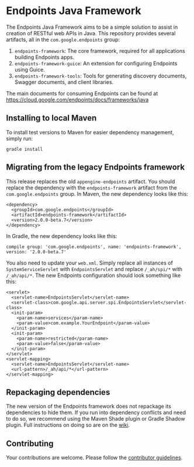 # Endpoints Java Framework

The Endpoints Java Framework aims to be a simple solution to assist in creation
of RESTful web APIs in Java. This repository provides several artifacts, all
in the `com.google.endpoints` group:

1.  `endpoints-framework`: The core framework, required for all applications
    building Endpoints apps.
2.  `endpoints-framework-guice`: An extension for configuring Endpoints using
    Guice.
3.  `endpoints-framework-tools`: Tools for generating discovery documents,
    Swagger documents, and client libraries.

The main documents for consuming Endpoints can be found at
https://cloud.google.com/endpoints/docs/frameworks/java

## Installing to local Maven

To install test versions to Maven for easier dependency management, simply run:

    gradle install

## Migrating from the legacy Endpoints framework

This release replaces the old `appengine-endpoints` artifact. You should replace
the dependency with the `endpoints-framework` artifact from the
`com.google.endpoints` group. In Maven, the new dependency looks like this:

    <dependency>
      <groupId>com.google.endpoints</groupId>
      <artifactId>endpoints-framework</artifactId>
      <version>2.0.0-beta.7</version>
    </dependency>

In Gradle, the new dependency looks like this:

    compile group: 'com.google.endpoints', name: 'endpoints-framework', version: '2.0.0-beta.7'

You also need to update your `web.xml`. Simply replace all instances of
`SystemServiceServlet` with `EndpointsServlet` and replace `/_ah/spi/*` with
`/_ah/api/*`. The new Endpoints configuration should look something like this:

    <servlet>
      <servlet-name>EndpointsServlet</servlet-name>
      <servlet-class>com.google.api.server.spi.EndpointsServlet</servlet-class>
      <init-param>
        <param-name>services</param-name>
        <param-value>com.example.YourEndpoint</param-value>
      </init-param>
      <init-param>
        <param-name>restricted</param-name>
        <param-value>false</param-value>
      </init-param>
    </servlet>
    <servlet-mapping>
      <servlet-name>EndpointsServlet</servlet-name>
      <url-pattern>/_ah/api/*</url-pattern>
    </servlet-mapping>

## Repackaging dependencies

The new version of the Endpoints framework does not repackage its dependencies
to hide them. If you run into dependency conflicts and need to do so, we
recommend using the Maven Shade plugin or Gradle Shadow plugin. Full
instructions on doing so are on the [wiki][1].

## Contributing

Your contributions are welcome. Please follow the [contributor
guidelines](/CONTRIBUTING.md).

[1]: https://github.com/cloudendpoints/endpoints-java/wiki/Vendoring-dependencies
